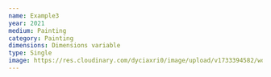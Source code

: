 ```yaml
---
name: Example3
year: 2021
medium: Painting
category: Painting
dimensions: Dimensions variable
type: Single
image: https://res.cloudinary.com/dyciaxri0/image/upload/v1733394582/words-falling/test_files/Heinemann_The-Sound-of-Words-Falling_Jahn-und-Jahn_Munich_05_web_uu0lpu.jpg
---
```

